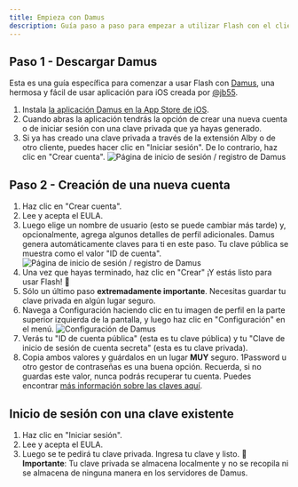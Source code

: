 ```yaml
---
title: Empieza con Damus
description: Guía paso a paso para empezar a utilizar Flash con el cliente Damus para iOS.
---
```


## Paso 1 - Descargar Damus

Esta es una guía específica para comenzar a usar Flash con [Damus](https://damus.io/), una hermosa y fácil de usar aplicación para iOS creada por [@jb55](https://snort.social/p/npub1xtscya34g58tk0z605fvr788k263gsu6cy9x0mhnm87echrgufzsevkk5s).

1. Instala [la aplicación Damus en la App Store de iOS](https://apps.apple.com/app/damus/id1628663131).
2. Cuando abras la aplicación tendrás la opción de crear una nueva cuenta o de iniciar sesión con una clave privada que ya hayas generado.
3. Si ya has creado una clave privada a través de la extensión Alby o de otro cliente, puedes hacer clic en "Iniciar sesión". De lo contrario, haz clic en "Crear cuenta".
   ![Página de inicio de sesión / registro de Damus](/images/damus-login.webp)

## Paso 2 - Creación de una nueva cuenta

1. Haz clic en "Crear cuenta".
2. Lee y acepta el EULA.
3. Luego elige un nombre de usuario (esto se puede cambiar más tarde) y, opcionalmente, agrega algunos detalles de perfil adicionales. Damus genera automáticamente claves para ti en este paso. Tu clave pública se muestra como el valor "ID de cuenta". ![Página de inicio de sesión / registro de Damus](/images/damus-signup.webp)
4. Una vez que hayas terminado, haz clic en "Crear" ¡Y estás listo para usar Flash! 🤙
5. Sólo un último paso **extremadamente importante**. Necesitas guardar tu clave privada en algún lugar seguro.
6. Navega a Configuración haciendo clic en tu imagen de perfil en la parte superior izquierda de la pantalla, y luego haz clic en "Configuración" en el menú. ![Configuración de Damus](/images/damus-settings.webp)
7. Verás tu "ID de cuenta pública" (esta es tu clave pública) y tu "Clave de inicio de sesión de cuenta secreta" (esta es tu clave privada).
8. Copia ambos valores y guárdalos en un lugar **MUY** seguro. 1Password u otro gestor de contraseñas es una buena opción. Recuerda, si no guardas este valor, nunca podrás recuperar tu cuenta. Puedes encontrar [más información sobre las claves aquí](/es/get-started#entendiendo-llaves).

## Inicio de sesión con una clave existente

1. Haz clic en "Iniciar sesión".
2. Lee y acepta el EULA.
3. Luego se te pedirá tu clave privada. Ingresa tu clave y listo. 🤙 **Importante**: Tu clave privada se almacena localmente y no se recopila ni se almacena de ninguna manera en los servidores de Damus.
